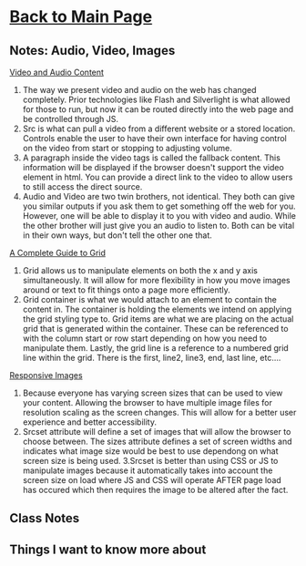 # [Back to Main Page](https://reecerenninger.github.io/reading-notes/)

## Notes: Audio, Video, Images

[Video and Audio Content](https://developer.mozilla.org/en-US/docs/Learn/HTML/Multimedia_and_embedding/Video_and_audio_content)

1. The way we present video and audio on the web has changed completely. Prior technologies like Flash and Silverlight is what allowed for those to run, but now it can be routed directly into the web page and be controlled through JS.
2. Src is what can pull a video from a different website or a stored location. Controls enable the user to have their own interface for having control on the video from start or stopping to adjusting volume.
3. A paragraph inside the video tags is called the fallback content.  This information will be displayed if the browser doesn't support the video element in html. You can provide a direct link to the video to allow users to still access the direct source.
4. Audio and Video are two twin brothers, not identical. They both can give you similar outputs if you ask them to get something off the web for you. However, one will be able to display it to you with video and audio. While the other brother will just give you an audio to listen to.  Both can be vital in their own ways, but don't tell the other one that.

[A Complete Guide to Grid](https://css-tricks.com/snippets/css/complete-guide-grid/)

1. Grid allows us to manipulate elements on both the x and y axis simultaneously.  It will allow for more flexibility in how you move images around or text to fit things onto a page more efficiently.  
2. Grid container is what we would attach to an element to contain the content in.  The container is holding the elements we intend on applying the grid styling type to.  Grid items are what we are placing on the actual grid that is generated within the container.  These can be referenced to with the column start or row start depending on how you need to manipulate them.  Lastly, the grid line is a reference to a numbered grid line within the grid.  There is the first, line2, line3, end, last line, etc....

[Responsive Images](https://developer.mozilla.org/en-US/docs/Learn/HTML/Multimedia_and_embedding/Responsive_images)

1. Because everyone has varying screen sizes that can be used to view your content.  Allowing the browser to have multiple image files for resolution scaling as the screen changes.  This will allow for a better user experience and better accessibility.
2. Srcset attribute will define a set of images that will allow the browser to choose between. The sizes attribute defines a set of screen widths and indicates what image size would be best to use dependong on what screen size is being used.
3.Srcset is better than using CSS or JS to manipulate images because it automatically takes into account the screen size on load where JS and CSS will operate AFTER page load has occured which then requires the image to be altered after the fact.


## Class Notes

## Things I want to know more about